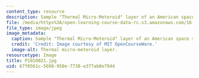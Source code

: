 ```yaml
---
content_type: resource
description: Sample "Thermal Micro-Meteroid" layer of an American space suit
file: /media/https%3A/open-learning-course-data-rc.s3.amazonaws.com/16-885j-aircraft-systems-engineering-fall-2005/67f0561c5698950e7738e377ab0e7944_P1010021.jpg
file_type: image/jpeg
image_metadata:
  caption: Sample "Thermal Micro-Meteroid" layer of an American space suit
  credit: 'Credit: Image courtesy of MIT OpenCourseWare.'
  image-alt: Thermal micro-meteroid layer.
resourcetype: Image
title: P1010021.jpg
uid: 67f0561c-5698-950e-7738-e377ab0e7944
---
```

